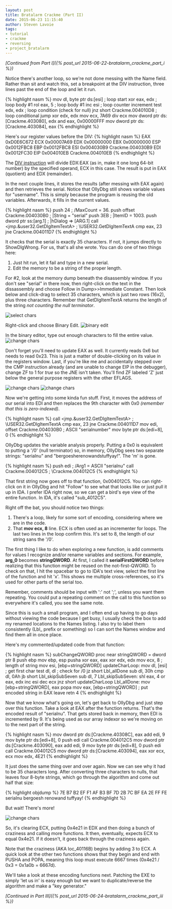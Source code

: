 ```yaml
---
layout: post
title: Bratalarm Crackme (Part II)
date: 2015-06-23 11:15:40
author: Steven Lavoie
tags:
- tutorial
- crackme
- reversing
- project_bratalarm
---
```


*[Continued from Part I]({% post_url 2015-06-22-bratalarm_crackme_part_i %})*

Notice there's another loop, so we're not done messing with the Name field. Rather than sit and watch this, set a breakpoint at the DIV instruction, three lines past the end of the loop and let it run.

{% highlight nasm %}
mov     dl, byte ptr ds:[esi]          ; loop start
xor     eax, edx                       ; loop body #1
rol     eax, 5                         ; loop body #1
inc     esi                            ; loop counter increment
test    edx, edx                       ; loop condition (check for null)
jnz     short Crackme.004010D8         ; loop conditional jump
xor     edx, edx
mov     ecx, 7A69
div     ecx
mov     dword ptr ds:[Crackme.403080], edx
and     eax, 0x00000FFF
mov     dword ptr ds:[Crackme.403084], eax
{% endhighlight %}

<!--more-->

Here's our register values before the DIV:
{% highlight nasm %}
EAX 0xD0E6C672
ECX 0x00007A69
EDX 0x00000000
EBX 0x00000000
ESP 0x0012FBC8
EBP 0x0012FBC8
ESI 0x004030B9 Crackme.004030B9
EDI 0x0012FC30
EIP 0x004010EB Crackme.004010EB
{% endhighlight %}

The [DIV instruction](http://x86.renejeschke.de/html/file_module_x86_id_72.html) will divide EDX:EAX (as in, make it one long 64-bit number) by the specified operand, ECX in this case. The result is put in EAX (quotient) and EDX (remainder).

In the next couple lines, it stores the results (after messing with EAX again) and then retrieves the serial. Notice that OllyDbg still shows variable values for "username". This is simply because the program is reusing the old variables. Afterwards, it fills in the current values.

{% highlight nasm %}
push    24                                ; /MaxCount = 36.
push    offset Crackme.004030B0           ; |String = "serial"
push    3EB                               ; |ItemID = 1003.
push    dword ptr ss:[arg.1]              ; |hDialog => [ARG.1]
call    <jmp.&user32.GetDlgItemTextA>     ; \USER32.GetDlgItemTextA
cmp     eax, 23
jne     Crackme.004011D7
{% endhighlight %}

It checks that the serial is exactly 35 characters. If not, it jumps directly to ShowDlgWrong. For us, that's all she wrote. You can do one of two things here:

1. Just hit run, let it fail and type in a new serial.
2. Edit the memory to be a string of the proper length.

For #2, look at the memory dump beneath the disassembly window. If you don't see "serial" in there now, then right-click on the text in the dissassembly and choose Follow in Dump>>Immediate Constant. Then look below and click-drag to select 35 characters, which is just two rows (16x2), plus three characters. Remember that GetDlgItemTextA returns the length of the string *not counting the null terminator*.

![select chars](/assets/posts/crackme_bratalarm/bratalarm_serial_select_chars.png)

Right-click and choose Binary Edit.
![binary edit](/assets/posts/crackme_bratalarm/bratalarm_serial_binedit_menu.png)

In the binary editor, type out enough characters to fill the entire value.
![change chars](/assets/posts/crackme_bratalarm/bratalarm_serial_changed.png)

Don't forget you'll need to update EAX as well. It currently reads 0x6 but needs to read 0x23. This is just a matter of double-clicking on its value in the registers window. Last, if you're like me and accidentally stepped over the CMP instruction already (and are unable to change EIP in the debugger), change ZF to 1 for *true* so the JNE isn't taken. You'll find ZF labeled 'Z' just below the general purpose registers with the other EFLAGS.

![change chars](/assets/posts/crackme_bratalarm/bratalarm_change_eax.png)
![change chars](/assets/posts/crackme_bratalarm/bratalarm_change_ZF.png)

Now we're getting into some kinda fun stuff. First, it moves the address of our serial into EDI and then replaces the 9th character with 0x0 *(remember that this is zero-indexed)*.

{% highlight nasm %}
call    <jmp.&user32.GetDlgItemTextA>       ; \USER32.GetDlgItemTextA
cmp     eax, 23
jne     Crackme.004011D7
mov     edi, offset Crackme.004030B0        ; ASCII "serialnumber"
mov     byte ptr ds:[edi+8], 0
{% endhighlight %}

OllyDbg updates the variable analysis properly. Putting a 0x0 is equivalent to putting a '/0' (null terminator) so, in memory, OllyDbg sees two separate strings: "serialnu" and "bergoesherenowandstuffyay!". The 'm' is gone.

{% highlight nasm %}
push    edi                                 ; /Arg1 = ASCII "serialnu"
call    Crackme.004012C5                    ; \Crackme.004012C5
{% endhighlight %}

That first string now goes off to that function, 0x004012C5. You can right-click on it in OllyDbg and hit "Follow" to see what that looks like or just pull it up in IDA. I prefer IDA right now, so we can get a bird's eye view of the entire function. In IDA, it's called "sub_4012C5".

Right off the bat, you should notice two things:

1. There's a loop, likely for some sort of encoding, considering where we are in the code.
2. That **mov ecx, 8** line. ECX is often used as an incrementer for loops. The last two lines in the loop confirm this. It's set to 8, the length of our string sans the '/0'.

The first thing I like to do when exploring a new function, is add comments for values I recognize and/or rename variables and sections. For example, **arg_0** becomes **stringQWORD**. At first, I called it **serialFirstQWORD** before realizing that this function might be reused on the not-first-QWORD. To check on that, I hit the spacebar to go to IDA's text view, select the first line of the function and hit 'x'. This shows me multiple cross-references, so it's used for other parts of the serial too.

Remember, comments should be input with ':' not ';', unless you want them repeating. You could put a repeating comment on the call to this function so everywhere it's called, you see the same note.

Since this is such a small program, and I often end up having to go days without viewing the code because I get busy, I usually check the box to add my renamed locations to the Names listing. I also try to label them consistently (Lbl_ prefix or something) so I can sort the Names window and find them all in once place.

Here's my commented/updated code from that function:

{% highlight nasm %}
subChangeQWORD  proc near
stringQWORD = dword ptr 8
        push    ebp
        mov     ebp, esp
        pusha
        xor     eax, eax
        xor     edx, edx
        mov     ecx, 8          ; length of string
        mov     esi, [ebp+stringQWORD]
updateCharLoop:
        mov     dl, [esi]       ; get first char
        test    dl, dl          ; check for /0
        jz      short Lbl_allDone
        sub     dl, 30h
        cmp     dl, 0Ah
        jb      short Lbl_skipSubSeven
        sub     dl, 7
Lbl_skipSubSeven:
        shl     eax, 4
        or      eax, edx
        inc     esi
        dec     ecx
        jnz     short updateCharLoop
Lbl_allDone:
        mov     [ebp+stringQWORD], eax
        popa
        mov     eax, [ebp+stringQWORD] ; put encoded string in EAX
        leave
        retn    4
{% endhighlight %}

Now that we know what's going on, let's get back to OllyDbg and just step over this function. Take a look at EAX after the function returns. That's the encoded result of "serialnu". That gets stored back in memory, then EDI is incremented by 9. It's being used as our array indexor so we're moving on to the next part of the string.

{% highlight nasm %}
mov     dword ptr ds:[Crackme.40308C], eax
add     edi, 9
mov     byte ptr ds:[edi+8], 0
push    edi
call    Crackme.004012C5
mov     dword ptr ds:[Crackme.403090], eax
add     edi, 9
mov     byte ptr ds:[edi+8], 0
push    edi
call    Crackme.004012C5
mov     dword ptr ds:[Crackme.403094], eax
xor     ecx, ecx
mov     edx, 4E21
{% endhighlight %}

It just does the same thing over and over again. Now we can see why it had to be 35 characters long. After converting three characters to nulls, that leaves four 8-byte strings, which go through the algorithm and come out half that size:

{% highlight objdump %}
7E B7 B2 EF  F1 AF B3 BF  7D 2B 7C BF  EA 2E FF FE
  serialnu     bergoesh     renowand     tuffyay!
{% endhighlight %}

But wait! There's more!

![change chars](/assets/posts/crackme_bratalarm/bratalarm_subChangeQWORD.png)

So, it's clearing ECX, putting 0x4e21 in EDX and then doing a bunch of craziness and calling more functions. It then, eventually, expects ECX to equal 0x4e21. If it doesn't, it goes back through the craziness again.

Note that the craziness (AKA loc_40116B) begins by adding 3 to ECX. A quick look at the other two functions shows that they begin and end with PUSHA and POPA, meaning this loop must execute 6667 times (0x4e21 / 0x3 = 0x1a0b = 6667d).

We'll take a look at these encoding functions next. Patching the EXE to simply 'let us in' is easy enough but we want to duplicate/reverse the algorithm and make a "key generator."

*[Continued in Part III]({% post_url 2015-06-24-bratalarm_crackme_part_iii %})*
